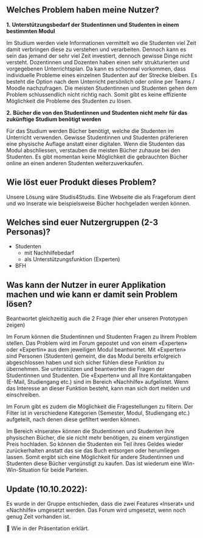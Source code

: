 ## Welches Problem haben meine Nutzer?

**1.**	**Unterstützungsbedarf der Studentinnen und Studenten in einem bestimmten Modul**

Im Studium werden viele Informationen vermittelt wo die Studenten viel Zeit damit verbringen diese zu verstehen und verarbeiten. Dennoch kann es sein das jemand der sehr viel Zeit investiert, dennoch gewisse Dinge nicht versteht. Dozentinnen und Dozenten haben einen sehr strukturierten und vorgegebenen Unterrichtsplan. Da kann es schonmal vorkommen, dass individuelle Probleme eines einzelnen Studenten auf der Strecke bleiben. Es besteht die Option nach dem Unterricht persönlich oder online per Teams / Moodle nachzufragen. Die meisten Studentinnen und Studenten gehen dem Problem schlussendlich nicht richtig nach. Somit gibt es keine effiziente Möglichkeit die Probleme des Studenten zu lösen.

**2.**	**Bücher die von den Studentinnen und Studenten nicht mehr für das zukünftige Studium benötigt werden**

Für das Studium werden Bücher benötigt, welche die Studenten im Unterricht verwenden. Gewisse Studentinnen und Studenten präferieren eine physische Auflage anstatt einer digitalen. Wenn die Studenten das Modul abschliessen, verstauben die meisten Bücher zuhause bei den Studenten. Es gibt momentan keine Möglichkeit die gebrauchten Bücher online an einen anderen Studenten weiterzuverkaufen.  

## Wie löst euer Produkt dieses Problem?

Unsere Lösung wäre Studis4Studis. Eine Webseite die als Frageforum dient und wo Inserate wie beispielsweise Bücher hochgeladen werden können.

## Welches sind euer Nutzergruppen (2-3 Personas)?

-	Studenten 
    -	mit Nachhilfebedarf
    -	als Unterstützungsfunktion (Experten)
-	BFH

## Was kann der Nutzer in eurer Applikation machen und wie kann er damit sein Problem lösen?

Beantwortet gleichzeitig auch die 2 Frage (hier eher unseren Prototypen zeigen) 

Im Forum können die Studentinnen und Studenten Fragen zu Ihrem Problem stellen. Das Problem wird im Forum gepostet und von einem «Experten» oder «Expertin» aus dem jeweiligen Modul beantwortet. Mit «Experten» sind Personen (Studenten) gemeint, die das Modul bereits erfolgreich abgeschlossen haben und sich sicher fühlen diese Funktion zu übernehmen. Sie unterstützen und beantworten die Fragen der Studentinnen und Studenten. Die «Experten» und all Ihre Kontaktangaben (E-Mail, Studiengang etc.) sind im Bereich «Nachhilfe» aufgelistet. Wenn das Interesse an dieser Funktion besteht, kann man sich dort melden und einschreiben.

Im Forum gibt es zudem die Möglichkeit die Fragestellungen zu filtern. Der Filter ist in verschiedene Kategorien (Semester, Modul, Studiengang etc.) aufgeteilt, nach denen diese gefiltert werden können. 

Im Bereich «Inserate» können die Studentinnen und Studenten ihre physischen Bücher, die sie nicht mehr benötigen, zu einem vergünstigen Preis hochladen. So können die Studenten ein Teil ihres Geldes wieder zurückerhalten anstatt das sie das Buch entsorgen oder herumliegen lassen. Somit ergibt sich eine Möglichkeit für andere Studentinnen und Studenten diese Bücher vergünstigt zu kaufen. Das ist wiederum eine Win-Win-Situation für beide Parteien.


## Update (10.10.2022):

Es wurde in der Gruppe entschieden, dass die zwei Features «Inserat» und «Nachhilfe» umgesetzt werden. Das Forum wird umgesetzt, wenn noch genug Zeit vorhanden ist. 

	Wie in der Präsentation erklärt.
